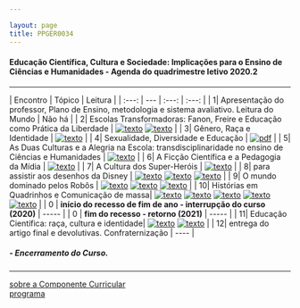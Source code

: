 ```yaml
---

layout: page
title: PPGER0034
---
```

#### Educação Científica, Cultura e Sociedade: Implicações para o Ensino de Ciências e Humanidades - Agenda do quadrimestre letivo 2020.2
---


| Encontro | Tópico | Leitura |
| :---: | --- | :---: | :---: |
| 1| Apresentação do professor, Plano de Ensino, metodologia e sistema avaliativo. Leitura do Mundo | Não há |
| 2| Escolas Transformadoras: Fanon, Freire e  Educação como Prática da Liberdade | [![texto][pdf]][1] [![texto][pdf]][2] |
| 3| Gênero, Raça e Identidade  | [![texto][pdf]][3] |
| 4| Sexualidade, Diversidade e Educação | [![pdf](/pages/icons16/pdf-icon.png)][4] |
| 5| As Duas Culturas e a Alegria na Escola: transdisciplinaridade no ensino de Ciências e Humanidades | [![texto][pdf]][5] |
| 6| A Ficção Científica e a Pedagogia da Mídia | [![texto][pdf]][6] |
| 7| A Cultura dos Super-Heróis | [![texto][pdf]][7] |
| 8| para assistir aos desenhos da Disney  | [![texto][pdf]][8] [![texto][pdf]][9] [![texto][pdf]][10] |
| 9| O mundo dominado pelos Robôs | [![texto][pdf]][11] [![texto][pdf]][12] [![texto][pdf]][13] |
| 10| Histórias em Quadrinhos e Comunicação de massa| [![texto][pdf]][14] [![texto][pdf]][15] [![texto][pdf]][16] [![texto][pdf]][17] [![texto][pdf]][18] |
| 0 | **início do recesso de fim de ano - interrupção do curso (2020)** | ----- |
| 0 | **fim do recesso - retorno  (2021)** | ----- |
| 11| Educação Científica: raça, cultura e identidade| [![texto][pdf]][19] [![texto][pdf]][20] |
| 12| entrega do artigo  final e devolutivas. Confraternização  | ---- |

#####  - Encerramento do Curso.

---
[sobre a Componente Curricular](index.html)  
[programa](programa.html)

[pdf]: https://itxesco.github.io/pages/icons16/pdf-icon.png
[1]: https://itxesco.github.io/aulas/PPGER0034/textos/01.pdf "A recepção de Fanon no Brasil e a identidade negra"  
[2]: https://itxesco.github.io/aulas/PPGER0034/textos/02.pdf "O pós-colonialismo e a pedagogia de Paulo Freire"  
[3]: https://itxesco.github.io/aulas/PPGER0034/textos/03.pdf "Gênero, uma categoria útil de análise histórica"  
[4]: https://itxesco.github.io/aulas/PPGER0034/textos/04.pdf "Gênero, Mídia e Educação: Diálogos na Infância e na Pré-Adolescência"  
[5]: https://itxesco.github.io/aulas/PPGER0034/textos/05.pdf "As duas Culturas e os Reflexos no Mundo Atual, nas Ciências e na Ciência da Informação"  
[6]: https://itxesco.github.io/aulas/PPGER0034/textos/06.pdf "A ficção científica como elemento de problematização na educação em ciências"  
[7]: https://itxesco.github.io/aulas/PPGER0034/textos/07.pdf "Super-homens da América: por que precisamos falar sobre os quadrinhos de super-heróis?"  
[8]: https://itxesco.github.io/aulas/PPGER0034/textos/08.pdf "O vilão desviante: uma leitura sociocultural pela perspectiva de gênero de Scar em O Rei Leão"  
[9]: https://itxesco.github.io/aulas/PPGER0034/textos/09.pdf "O vilão suspeito: o que há de errado com a masculinidade dos vilões da Disney?"  
[10]: https://itxesco.github.io/aulas/PPGER0034/textos/10.pdf "Para assistir aos vilões Disney: abjeção e heteronormatividade em A Pequena Sereia"  
[11]: https://itxesco.github.io/aulas/PPGER0034/textos/11.pdf "Robôs e androides: a abordagem de questões sociopolíticas de ciência e tecnologia em sala de aula"  
[12]: https://itxesco.github.io/aulas/PPGER0034/textos/12.pdf "QUEM CONTA UM CONTO AUMENTA UM PONTO TAMBÉM EM FÍSICA: CONTOS DE FICÇÃO CIENTÍFICA NA SALA DE AULA"  
[13]: https://itxesco.github.io/aulas/PPGER0034/textos/13.pdf "Sonhos de Robô"  
[14]: https://itxesco.github.io/assets/anais/NASCIMENTOJRF.A.2014AGnesedaCulturadosQuadrinhosnoBrasil.pdf "A gênese da cultura dos quadrinhos no Brasil"  
[15]: https://itxesco.github.io/aulas/PPGER0034/textos/14.pdf "Uma breve introdução à história das histórias em quadrinhos no Brasil"  
[16]: https://itxesco.github.io/aulas/PPGER0034/textos/15.pdf "Origens e evolução da história em quadrinhos"  
[17]: https://itxesco.github.io/aulas/PPGER0034/textos/16.pdf "Elementos para a análise das Histórias em Quadrinhos"  
[18]: https://itxesco.github.io/aulas/PPGER0034/textos/17.pdf "Histórias em quadrinhos no processo de aprendizado: da teoria à prática"  
[19]: https://itxesco.github.io/aulas/PPGER0034/textos/18.pdf "Educação em Ciências na Escola Democrática e as Relações Étnico-Raciais"  
[20]: https://itxesco.github.io/aulas/PPGER0034/textos/19.pdf "Produções científicas do antigo Egito: um diálogo sobre Química, cerveja, negritude e outras coisas mais"  

